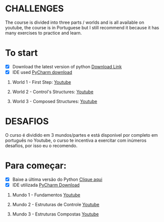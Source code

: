 # CHALLENGES 
The course is divided into three parts / worlds and is all available on youtube,
the course is in Portuguese but I still recommend it because it has many exercises to practice and learn.

# To start
- [x] Download the latest version of python [Download Link](https://www.python.org/downloads/)
- [x]  IDE used [PyCharm download](https://www.jetbrains.com/pt-br/pycharm/download/#section=windows)

1. World 1 - First Step:
[Youtube](https://www.youtube.com/playlist?list=PLHz_AreHm4dlKP6QQCekuIPky1CiwmdI6)

2. World 2 - Control's Structures:
[Youtube](https://www.youtube.com/playlist?list=PLHz_AreHm4dk_nZHmxxf_J0WRAqy5Czye)

3. World 3 - Composed Structures:
[Youtube](https://www.youtube.com/playlist?list=PLHz_AreHm4dksnH2jVTIVNviIMBVYyFnH)


# DESAFIOS
O curso é dividido em 3 mundos/partes e está disponivel por completo em português no Youtube, o curso te incentiva a exercitar com inúmeros desafios, por isso
eu o recomendo.

# Para começar:
- [X] Baixe a última versão do Python [Clique aqui](https://www.python.org/downloads/)
- [x] IDE utilizada [PyCharm Download](https://www.jetbrains.com/pt-br/pycharm/download/#section=windows)

1. Mundo 1 - Fundamentos
[Youtube](https://www.youtube.com/playlist?list=PLHz_AreHm4dlKP6QQCekuIPky1CiwmdI6)

2. Mundo 2 - Estruturas de Controle
[Youtube](https://www.youtube.com/playlist?list=PLHz_AreHm4dk_nZHmxxf_J0WRAqy5Czye)

3. Mundo 3 - Estruturas Compostas
[Youtube](https://www.youtube.com/playlist?list=PLHz_AreHm4dksnH2jVTIVNviIMBVYyFnH)
